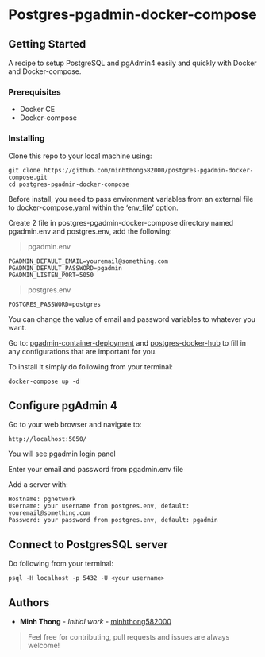 # Postgres-pgadmin-docker-compose

## Getting Started

A recipe to setup PostgreSQL and pgAdmin4 easily and quickly with Docker and Docker-compose.

### Prerequisites

-   Docker CE
-   Docker-compose

### Installing

Clone this repo to your local machine using:

```
git clone https://github.com/minhthong582000/postgres-pgadmin-docker-compose.git
cd postgres-pgadmin-docker-compose
```

Before install, you need to pass environment variables from an external file to docker-compose.yaml within the ‘env_file’ option.

Create 2 file in postgres-pgadmin-docker-compose directory named pgadmin.env and postgres.env, add the following:

> pgadmin.env

```
PGADMIN_DEFAULT_EMAIL=youremail@something.com
PGADMIN_DEFAULT_PASSWORD=pgadmin
PGADMIN_LISTEN_PORT=5050
```

> postgres.env

```
POSTGRES_PASSWORD=postgres
```

You can change the value of email and password variables to whatever you want.

Go to: [pgadmin-container-deployment](https://www.pgadmin.org/docs/pgadmin4/development/container_deployment.html#environment-variables) and [postgres-docker-hub](https://hub.docker.com/_/postgres?tab=description) to fill in any configurations that are important for you.

To install it simply do following from your terminal:

```
docker-compose up -d
```

## Configure pgAdmin 4

Go to your web browser and navigate to:

```
http://localhost:5050/
```

You will see pgadmin login panel

Enter your email and password from pgadmin.env file

Add a server with:

```
Hostname: pgnetwork
Username: your username from postgres.env, default: youremail@something.com
Password: your password from postgres.env, default: pgadmin
```

## Connect to PostgresSQL server

Do following from your terminal:

```
psql -H localhost -p 5432 -U <your username>
```

## Authors

-   **Minh Thong** - _Initial work_ - [minhthong582000](https://github.com/minhthong582000)

> Feel free for contributing, pull requests and issues are always welcome!
